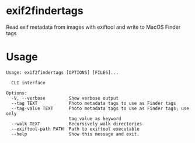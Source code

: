 # exif2findertags
Read exif metadata from images with exiftool and write to MacOS Finder tags

# Usage
```
Usage: exif2findertags [OPTIONS] [FILES]...

  CLI interface

Options:
  -V, --verbose         Show verbose output
  --tag TEXT            Photo metadata tags to use as Finder tags
  --tag-value TEXT      Photo metadata tags to use as Finder tags; use only
                        tag value as keyword
  --walk TEXT           Recursively walk directories
  --exiftool-path PATH  Path to exiftool executable
  --help                Show this message and exit.
```